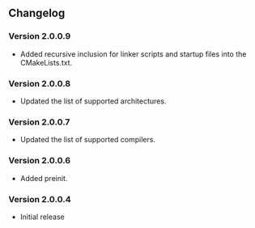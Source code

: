 ## Changelog

### Version 2.0.0.9
 - Added recursive inclusion for linker scripts and startup files into the CMakeLists.txt.

### Version 2.0.0.8
 - Updated the list of supported architectures.

### Version 2.0.0.7
 - Updated the list of supported compilers.

### Version 2.0.0.6
 - Added preinit.

### Version 2.0.0.4
 - Initial release
